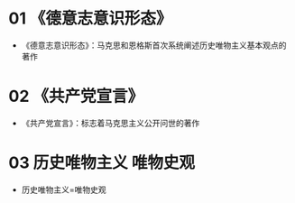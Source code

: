 # 01 《德意志意识形态》

* 《德意志意识形态》：马克思和恩格斯首次系统阐述历史唯物主义基本观点的著作



# 02 《共产党宣言》

* 《共产党宣言》：标志着马克思主义公开问世的著作



# 03 历史唯物主义 唯物史观

* 历史唯物主义=唯物史观



